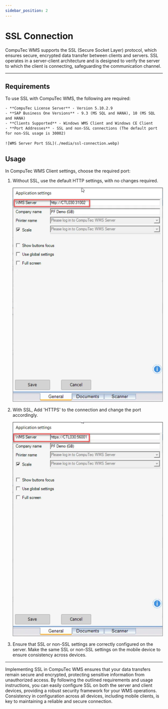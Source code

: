 ```yaml
---
sidebar_position: 2
---
```


# SSL Connection

CompuTec WMS supports the SSL (Secure Socket Layer) protocol, which ensures secure, encrypted data transfer between clients and servers. SSL operates in a server-client architecture and is designed to verify the server to which the client is connecting, safeguarding the communication channel.

---

## Requirements

To use SSL with CompuTec WMS, the following are required:

    - **CompuTec License Server** - Version 5.10.2.9
    - **SAP Business One Versions** - 9.3 (MS SQL and HANA), 10 (MS SQL and HANA)
    - **Clients Supported** - Windows WMS Client and Windows CE Client
    - **Port Addresses** - SSL and non-SSL connections (The default port for non-SSL usage is 30002)

    ![WMS Server Port SSL](./media/ssl-connection.webp)

## Usage

In CompuTec WMS Client settings, choose the required port:

1. Without SSL, use the default HTTP settings, with no changes required.

    ![Server Choosing](./media/server-choosing.webp)
2. With SSL, Add 'HTTPS' to the connection and change the port accordingly.

    ![Server Choosing](./media/server-choosing-2.webp)
3. Ensure that SSL or non-SSL settings are correctly configured on the server. Make the same SSL or non-SSL settings on the mobile device to ensure consistency across devices.

---
Implementing SSL in CompuTec WMS ensures that your data transfers remain secure and encrypted, protecting sensitive information from unauthorized access. By following the outlined requirements and usage instructions, you can easily configure SSL on both the server and client devices, providing a robust security framework for your WMS operations. Consistency in configuration across all devices, including mobile clients, is key to maintaining a reliable and secure connection.

